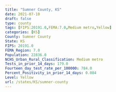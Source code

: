 ```yaml
---
title: "Sumner County, KS"
date: 2021-07-10
draft: false
type: county
tags: [FIPS:20191.0,FEMA:7.0,Medium metro,Yellow]
categories: [KS]
County: Sumner County
State: KS
FIPS: 20191.0
FEMA_Region: 7.0
Population: 22836.0
NCHS_Urban_Rural_Classification: Medium metro
Tests_in_prior_14_days: 179.0
Fourteen_day_test_rate_per_100000: 784.0
Percent_Positivity_in_prior_14_days: 0.084
Level: Yellow
url: /states/KS/sumner-county
---
```



